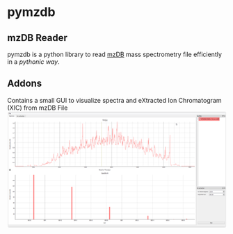 pymzdb
======

## mzDB Reader

pymzdb is a python library to read [mzDB](https://github.com/mzdb/pwiz-mzdb) mass spectrometry file efficiently in a *pythonic way*.

## Addons

Contains a small GUI to visualize spectra and eXtracted Ion Chromatogram (XIC) from mzDB File
<img src="https://github.com/jerkos/pymzdb/blob/master/aditi.PNG"/>

